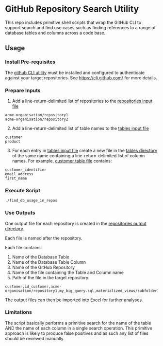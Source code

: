 
# GitHub Repository Search Utility

This repo includes primitive shell scripts that wrap the GitHub CLI to support
search and find use cases such as finding references to a range of database tables
and columns across a code base.

## Usage

### Install Pre-requisites
The [github CLI utility](https://cli.github.com/) must be installed and configured to authenticate against your target repositories. See https://cli.github.com/ for more details.

### Prepare Inputs
1. Add a line-return-delimited list of repositories to the [repositories input file](input/repositories.txt)
```
acme-organisation/repository1
acme-organisation/repository2
```
2. Add a line-return-delimited list of table names to the [tables input file](input/tables.txt)
```
customer
product
```
3. For each entry in [tables input file](input/tables.txt) create a new file in the [tables directory](input/tables/) of the same name containing a line-return-delimited list of column names.
For example, [customer table file](input/tables/customer.txt) contains:
```
customer_identifier
email_address
first_name

```
### Execute Script
```
./find_db_usage_in_repos
```

### Use Outputs
One output file for each repository is created in the [repositories output directory](output/).  

Each file is named after the repository.

Each file contains:
1. Name of the Database Table
2. Name of the Database Table Column
3. Name of the GitHub Repository
4. Name of the file containing the Table and Column name
5. Path of the file in the target repository.

```
customer,id_customer,acme-organisation/repository1,my_big_query.sql,materialized_views/subfolder1/subfolder2/my_big_query.sql
```
The output files can then be imported into Excel for further analyses.

### Limitations
The script basically performs a primitive search for the name of the table AND the name of each column in a single search operation.
This primitive approach is likely to produce false positives and as such any list of files should be reviewed manually.
